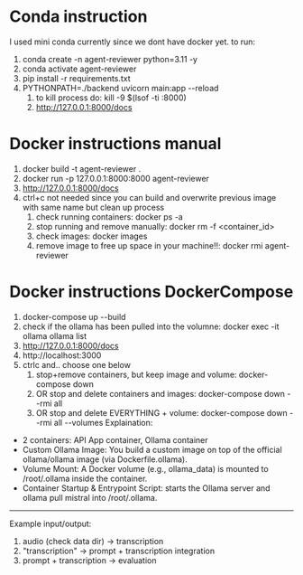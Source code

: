 # Conda instruction
I used mini conda currently since we dont have docker yet. to run:
1. conda create -n agent-reviewer python=3.11 -y
2. conda activate agent-reviewer
3. pip install -r requirements.txt
4. PYTHONPATH=./backend uvicorn main:app --reload
   1. to kill process do: kill -9 $(lsof -ti :8000)
   2. http://127.0.0.1:8000/docs

# Docker instructions manual
1. docker build -t agent-reviewer .
2. docker run -p 127.0.0.1:8000:8000 agent-reviewer
3. http://127.0.0.1:8000/docs
4. ctrl+c
   not needed since you can build and overwrite previous image with same name but clean up process
   1. check running containers: docker ps -a
   2. stop running and remove manually: docker rm -f <container_id>
   3. check images: docker images
   4. remove image to free up space in your machine!!: docker rmi agent-reviewer

# Docker instructions DockerCompose
1. docker-compose up --build
2. check if the ollama has been pulled into the volumne: docker exec -it ollama ollama list
3. http://127.0.0.1:8000/docs
4. http://localhost:3000
4. ctrlc and.. choose one below
   1.    stop+remove containers, but keep image and volume: docker-compose down
   2.    OR stop and delete containers and images: docker-compose down --rmi all
   3.    OR stop and delete EVERYTHING + volume: docker-compose down --rmi all --volumes
Explaination: 
- 2 containers: API App container, Ollama container
- Custom Ollama Image: You build a custom image on top of the official ollama/ollama image (via Dockerfile.ollama).
- Volume Mount: A Docker volume (e.g., ollama_data) is mounted to /root/.ollama inside the container.
- Container Startup & Entrypoint Script: starts the Ollama server and ollama pull mistral into /root/.ollama.

---

Example input/output:

1. audio (check data dir) -> transcription
2. "transcription" -> prompt + transcription integration
3. prompt + transcription -> evaluation
